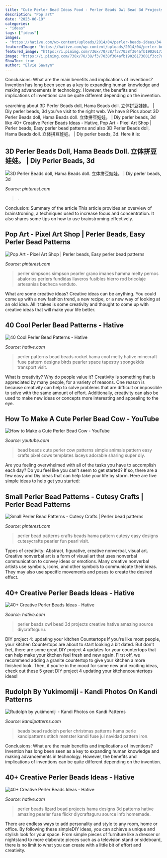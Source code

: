 ```yaml
---
title: "Cute Perler Bead Ideas Food - Perler Beads Owl Bead 3d Projects Creative Hative Amazing Source Diycraftsguru"
description: "Pop art"
date: "2023-06-19"
categories:
- "ideas"
tags: ["ideas"]
images:
- "https://hative.com/wp-content/uploads/2014/04/perler-beads-ideas/34-homemade-blue-lizard.jpg"
featuredImage: "https://hative.com/wp-content/uploads/2014/04/perler-beads-ideas/34-homemade-blue-lizard.jpg"
featured_image: "https://i.pinimg.com/736x/70/38/f3/7038f304afb19026173601f3cc7a8e3b.jpg"
image: "https://i.pinimg.com/736x/70/38/f3/7038f304afb19026173601f3cc7a8e3b.jpg"
ShowToc: true
author: "Elvie Sawayn"
---
```



Conclusions: What are the main benefits and implications of inventions?
Invention has long been seen as a key to expanding human knowledge and making advancements in technology. However, the benefits and implications of inventions can be quite different depending on the invention.

	

		
searching about 3D Perler Beads doll, Hama Beads doll. 立体拼豆娃娃。 | Diy perler beads, 3d you've visit to the right web. We have 8 Pics about 3D Perler Beads doll, Hama Beads doll. 立体拼豆娃娃。 | Diy perler beads, 3d like 40+ Creative Perler Beads Ideas - Hative, Pop Art - Pixel Art Shop | Perler beads, Easy perler bead patterns and also 3D Perler Beads doll, Hama Beads doll. 立体拼豆娃娃。 | Diy perler beads, 3d. Here it is:
		
    
## 3D Perler Beads Doll, Hama Beads Doll. 立体拼豆娃娃。 | Diy Perler Beads, 3d

<img loading=lazy src="https://i.pinimg.com/736x/70/38/f3/7038f304afb19026173601f3cc7a8e3b.jpg" onerror="this.onerror=null;this.src='https://tse4.mm.bing.net/th?id=OIP.o8jbP1TGNIUwrlAAZ9na8QHaHa&amp;pid=15.1';" alt="3D Perler Beads doll, Hama Beads doll. 立体拼豆娃娃。 | Diy perler beads, 3d">

_Source: pinterest.com_

>. 

	

Conclusion: Summary of the article
This article provides an overview of brainstroming, a techniques used to increase focus and concentration. It also shares some tips on how to use brainstroming effectively.

    
## Pop Art - Pixel Art Shop | Perler Beads, Easy Perler Bead Patterns

<img loading=lazy src="https://i.pinimg.com/736x/f3/33/6a/f3336a081c4b218851f676df791de09c.jpg" onerror="this.onerror=null;this.src='https://tse1.mm.bing.net/th?id=OIP.Z9-gpRHnLJ3zxJ1MEG7zugHaHp&amp;pid=15.1';" alt="Pop Art - Pixel Art Shop | Perler beads, Easy perler bead patterns">

_Source: pinterest.com_

>perler simpsons simpson pearler grano imanes hamma melty pernos abalorios perlers fundidas llaveros fusibles hierro rod bricolaje artesanías bacheca venduto. 

	

What are some creative ideas?
Creative ideas can be anything. You could come up with a new fashion trend, a new recipe, or a new way of looking at an old idea. All it takes is some creativity and thought to come up with creative ideas that will make your life better.

    
## 40 Cool Perler Bead Patterns - Hative

<img loading=lazy src="https://hative.com/wp-content/uploads/2014/04/perler-beads-patterns/38-rocket-beads-patterns.gif" onerror="this.onerror=null;this.src='https://tse3.mm.bing.net/th?id=OIP.D33tAlwlbEdxptgm7WqpLgHaG8&amp;pid=15.1';" alt="40 Cool Perler Bead Patterns - Hative">

_Source: hative.com_

>perler patterns bead beads rocket hama cool melty hative minecraft fuse pattern designs birds pearler space tapestry spongekids transport visit. 

	

What is creativity? Why do people value it?
Creativity is something that is appreciated by many people, for a variety of reasons. One reason is because creativity can help to solve problems that are difficult or impossible to solve with the same amount of effort. Additionally, creativity can also be used to make new ideas or concepts more interesting and appealing to the eye.

    
## How To Make A Cute Perler Bead Cow - YouTube

<img loading=lazy src="https://i.ytimg.com/vi/BK_K0cp5wOc/hqdefault.jpg" onerror="this.onerror=null;this.src='https://tse4.mm.bing.net/th?id=OIP.QScAE8-YQpjr72LdhJ0RQQHaFj&amp;pid=15.1';" alt="How to Make a Cute Perler Bead Cow - YouTube">

_Source: youtube.com_

>bead beads cute perler cow patterns simple animals pattern easy crafts pixel cows templates laceys adorable sharing super diy. 

	

Are you feeling overwhelmed with all of the tasks you have to accomplish each day? Do you feel like you can't seem to get started? If so, there are a few easy and Diy ideas that can help take your life by storm. Here are five simple ideas to help get you started:

    
## Small Perler Bead Patterns - Cutesy Crafts | Perler Bead Patterns

<img loading=lazy src="https://i.pinimg.com/736x/e0/ad/52/e0ad52b8d24ef101864ad68c8e112dc2.jpg" onerror="this.onerror=null;this.src='https://tse2.mm.bing.net/th?id=OIP.zJ7wlA6gMj3FJ350_QyC8QHaLH&amp;pid=15.1';" alt="Small Perler Bead Patterns - Cutesy Crafts | Perler bead patterns">

_Source: pinterest.com_

>perler bead patterns crafts beads hama pattern cutesy easy designs cutesycrafts pearler fun pearl visit. 

	

Types of creativity: Abstract, figurative, creative nonverbal, visual art.
Creative nonverbal art is a form of visual art that uses nonverbal communication to convey ideas or emotions. Many creative nonverbal artists use symbols, icons, and other symbols to communicate their ideas. They may also use specific movements and poses to create the desired effect.

    
## 40+ Creative Perler Beads Ideas - Hative

<img loading=lazy src="https://hative.com/wp-content/uploads/2014/04/perler-beads-ideas/31-owl-perler-beads.jpg" onerror="this.onerror=null;this.src='https://tse1.mm.bing.net/th?id=OIP.U3Mtwd-ryfCBJqXOcNyC7AHaJK&amp;pid=15.1';" alt="40+ Creative Perler Beads Ideas - Hative">

_Source: hative.com_

>perler beads owl bead 3d projects creative hative amazing source diycraftsguru. 

	

DIY project 4: updating your kitchen Countertops
If you're like most people, your kitchen Countertops are about to start looking a bit dated. But don't fret, there are some great DIY project 4 updates for your countertops that can help make your kitchen feel fresh and new again. First off, we recommend adding a granite countertop to give your kitchen a more finished look. Then, if you're in the mood for some new and exciting ideas, check out these 5 great DIY project 4 updating your kitchencountertops ideas!

    
## Rudolph By Yukimomiji - Kandi Photos On Kandi Patterns

<img loading=lazy src="https://photos.kandipatterns.com/56be585d-bad0-4d69-8798-f0e916e3288e/tumblr_n54pswHZ2v1rmwtkfo2_500.resize_700x.jpg" onerror="this.onerror=null;this.src='https://tse1.mm.bing.net/th?id=OIP._dYq4o336OaM0MUNAO03HAHaJ3&amp;pid=15.1';" alt="Rudolph by yukimomiji - Kandi Photos on Kandi Patterns">

_Source: kandipatterns.com_

>beads bead rudolph perler christmas patterns hama perle kandipatterns stitch mønster kandi fuse jul navidad pattern iron. 

	

Conclusions: What are the main benefits and implications of inventions?
Invention has long been seen as a key to expanding human knowledge and making advancements in technology. However, the benefits and implications of inventions can be quite different depending on the invention.

    
## 40+ Creative Perler Beads Ideas - Hative

<img loading=lazy src="https://hative.com/wp-content/uploads/2014/04/perler-beads-ideas/34-homemade-blue-lizard.jpg" onerror="this.onerror=null;this.src='https://tse4.mm.bing.net/th?id=OIP.3GHKsfeuFquC0Xcwdtz07gHaJM&amp;pid=15.1';" alt="40+ Creative Perler Beads Ideas - Hative">

_Source: hative.com_

>perler beads lizard bead projects hama designs 3d patterns hative amazing pearler fuse flickr diycraftsguru source info homemade. 

	

There are endless ways to add personality and style to any room, home or office. By following these simpleDIY ideas, you can achieve a unique and stylish look for your space. From simple pieces of furniture like a dresser or nightstand to more elaborate pieces such as a television stand or sideboard, there is no limit to what you can create with a little bit of effort and creativity.

